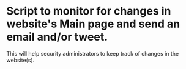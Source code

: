 # Script to monitor for changes in website's Main page and send an email and/or tweet. 
This will help security administrators to keep track of changes in the website(s).
